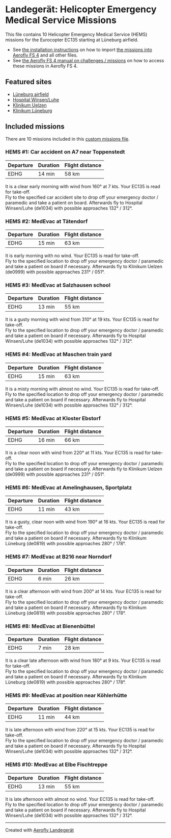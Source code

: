 # Landegerät: Helicopter Emergency Medical Service Missions

This file contains 10 Helicopter Emergency Medical Service (HEMS) missions for the Eurocopter EC135 starting at Lüneburg airfield.

- See [the installation instructions](https://fboes.github.io/aerofly-missions/docs/generic-installation.html) on how to import [the missions into Aerofly FS 4](missions/custom_missions_user.tmc) and all other files.
- See [the Aerofly FS 4 manual on challenges / missions](https://www.aerofly.com/tutorials/missions/) on how to access these missions in Aerofly FS 4.

## Featured sites

- [Lüneburg airfield](https://aip.dfs.de/BasicVFR/2024NOV14/pages/E0E85B4C1707CBD69A599402F931EF2B.html)
- [Hospital Winsen/Luhe](https://aip.dfs.de/BasicVFR/2024NOV14/pages/96CBC2C4BD976E059BA38B44DC6608E0.html)
- [Klinikum Uelzen](https://aip.dfs.de/BasicVFR/2024NOV14/pages/B9542FE4F8FF7580CADA1873E385C223.html)
- [Klinikum Lüneburg](https://aip.dfs.de/BasicVFR/2024NOV14/pages/40ff7f1f0a9d83ba77a680996b897ed3.html)

## Included missions

There are 10 missions included in this [custom missions file](missions/custom_missions_user.tmc).

### HEMS #1: Car accident on A7 near Toppenstedt

| Departure | Duration | Flight distance |
| --------- | -------- | --------------- |
| EDHG      | 14 min   | 58 km           |

It is a clear early morning with wind from 160° at 7 kts. Your EC135 is read for take-off.  
Fly to the specified car accident site to drop off your emergency doctor / paramedic and take a patient on board. Afterwards fly to Hospital Winsen/Luhe (de1034) with possible approaches 132° / 312°.

### HEMS #2: MedEvac at Tätendorf

| Departure | Duration | Flight distance |
| --------- | -------- | --------------- |
| EDHG      | 15 min   | 63 km           |

It is early morning with no wind. Your EC135 is read for take-off.  
Fly to the specified location to drop off your emergency doctor / paramedic and take a patient on board if necessary. Afterwards fly to Klinikum Uelzen (de0999) with possible approaches 231° / 051°.

### HEMS #3: MedEvac at Salzhausen school

| Departure | Duration | Flight distance |
| --------- | -------- | --------------- |
| EDHG      | 13 min   | 55 km           |

It is a gusty morning with wind from 310° at 19 kts. Your EC135 is read for take-off.  
Fly to the specified location to drop off your emergency doctor / paramedic and take a patient on board if necessary. Afterwards fly to Hospital Winsen/Luhe (de1034) with possible approaches 132° / 312°.

### HEMS #4: MedEvac at Maschen train yard

| Departure | Duration | Flight distance |
| --------- | -------- | --------------- |
| EDHG      | 15 min   | 63 km           |

It is a misty morning with almost no wind. Your EC135 is read for take-off.  
Fly to the specified location to drop off your emergency doctor / paramedic and take a patient on board if necessary. Afterwards fly to Hospital Winsen/Luhe (de1034) with possible approaches 132° / 312°.

### HEMS #5: MedEvac at Kloster Ebstorf

| Departure | Duration | Flight distance |
| --------- | -------- | --------------- |
| EDHG      | 16 min   | 66 km           |

It is a clear noon with wind from 220° at 11 kts. Your EC135 is read for take-off.  
Fly to the specified location to drop off your emergency doctor / paramedic and take a patient on board if necessary. Afterwards fly to Klinikum Uelzen (de0999) with possible approaches 231° / 051°.

### HEMS #6: MedEvac at Amelinghausen, Sportplatz

| Departure | Duration | Flight distance |
| --------- | -------- | --------------- |
| EDHG      | 11 min   | 43 km           |

It is a gusty, clear noon with wind from 190° at 16 kts. Your EC135 is read for take-off.  
Fly to the specified location to drop off your emergency doctor / paramedic and take a patient on board if necessary. Afterwards fly to Klinikum Lüneburg (de0819) with possible approaches 280° / 178°.

### HEMS #7: MedEvac at B216 near Norndorf

| Departure | Duration | Flight distance |
| --------- | -------- | --------------- |
| EDHG      | 6 min    | 26 km           |

It is a clear afternoon with wind from 200° at 14 kts. Your EC135 is read for take-off.  
Fly to the specified location to drop off your emergency doctor / paramedic and take a patient on board if necessary. Afterwards fly to Klinikum Lüneburg (de0819) with possible approaches 280° / 178°.

### HEMS #8: MedEvac at Bienenbüttel

| Departure | Duration | Flight distance |
| --------- | -------- | --------------- |
| EDHG      | 7 min    | 28 km           |

It is a clear late afternoon with wind from 180° at 9 kts. Your EC135 is read for take-off.  
Fly to the specified location to drop off your emergency doctor / paramedic and take a patient on board if necessary. Afterwards fly to Klinikum Lüneburg (de0819) with possible approaches 280° / 178°.

### HEMS #9: MedEvac at position near Köhlerhütte

| Departure | Duration | Flight distance |
| --------- | -------- | --------------- |
| EDHG      | 11 min   | 44 km           |

It is late afternoon with wind from 220° at 15 kts. Your EC135 is read for take-off.  
Fly to the specified location to drop off your emergency doctor / paramedic and take a patient on board if necessary. Afterwards fly to Hospital Winsen/Luhe (de1034) with possible approaches 132° / 312°.

### HEMS #10: MedEvac at Elbe Fischtreppe

| Departure | Duration | Flight distance |
| --------- | -------- | --------------- |
| EDHG      | 13 min   | 55 km           |

It is late afternoon with almost no wind. Your EC135 is read for take-off.  
Fly to the specified location to drop off your emergency doctor / paramedic and take a patient on board if necessary. Afterwards fly to Hospital Winsen/Luhe (de1034) with possible approaches 132° / 312°.

---

Created with [Aerofly Landegerät](https://github.com/fboes/aerofly-patterns)
